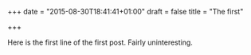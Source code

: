 +++
date = "2015-08-30T18:41:41+01:00"
draft = false
title = "The first"

+++

Here is the first line of the first post. Fairly uninteresting.
